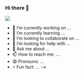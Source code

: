 ### Hi there 👋
<a href="oh930428@gmail.com" target="_blank"><img src="https://img.shields.io/badge/style=flat&logo=github&logoColor=EA4335"/></a>
- 🔭 I’m currently working on ...
- 🌱 I’m currently learning ...
- 👯 I’m looking to collaborate on ...
- 🤔 I’m looking for help with ...
- 💬 Ask me about ...
- 📫 How to reach me: ...
- 😄 Pronouns: ...
- ⚡ Fun fact: ...
-->
